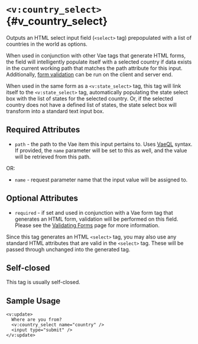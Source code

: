 # `<v:country_select>`{#v_country_select}

Outputs an HTML select input field (`<select>` tag) prepopulated with a
list of countries in the world as options.

When used in conjunction with other Vae tags that generate HTML forms,
the field will intelligently populate itself with a selected country if
data exists in the current working path that matches the path attribute
for this input. Additionally, [form validation](#vaeml_form_validation)
can be run on the client and server end.

When used in the same form as a `<v:state_select>` tag, this tag will
link itself to the `<v:state_select>` tag, automatically populating the
state select box with the list of states for the selected country. Or,
if the selected country does not have a defined list of states, the
state select box will transform into a standard text input box.

## Required Attributes

-   `path` - the path to the Vae item this input pertains to. Uses
    [VaeQL](#vaeql) syntax. If provided, the `name` parameter will be
    set to this as well, and the value will be retrieved from this path.

OR:

-   `name` - request parameter name that the input value will be
    assigned to.

## Optional Attributes

-   `required` - if set and used in conjunction with a Vae form tag that
    generates an HTML form, validation will be performed on this field.
    Please see the [Validating Forms](#vaeml_form_validation) page for
    more information.

Since this tag generates an HTML `<select>` tag, you may also use any
standard HTML attributes that are valid in the `<select>` tag. These
will be passed through unchanged into the generated tag.

## Self-closed

This tag is usually self-closed.

## Sample Usage

    <v:update>
      Where are you from?
      <v:country_select name="country" />
      <input type="submit" />
    </v:update>

